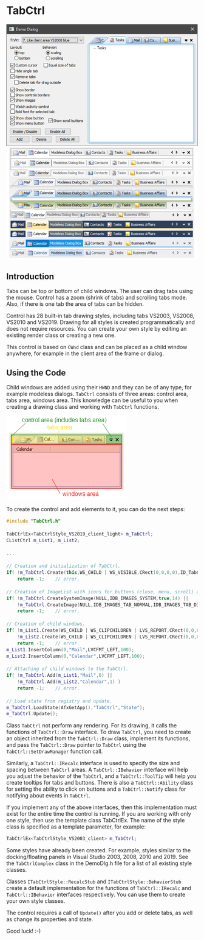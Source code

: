 # TabCtrl

![Example](TabCtrl/main.png)

## Introduction

Tabs can be top or bottom of child windows. The user can drag tabs using the mouse. Control has a zoom (shrink of tabs) and scrolling tabs mode. Also, if there is one tab the area of tabs can be hidden.

Control has 28 built-in tab drawing styles, including tabs VS2003, VS2008, VS2010 and VS2019. Drawing for all styles is created programmatically and does not require resources. You can create your own style by editing an existing render class or creating a new one.

This control is based on `CWnd` class and can be placed as a child window anywhere, for example in the client area of the frame or dialog.

## Using the Code
Child windows are added using their `HWND` and they can be of any type, for example modeless dialogs. `TabCtrl` consists of three areas: control area, tabs area, windows area. This knowledge can be useful to you when creating a drawing class and working with `TabCtrl` functions.

![Example](TabCtrl/areas.png)

To create the control and add elements to it, you can do the next steps:

```cpp
#include "TabCtrl.h"

TabCtrlEx<TabCtrlStyle_VS2019_client_light> m_TabCtrl;
CListCtrl m_List1, m_List2;

...

// Creation and initialization of TabCtrl.
if( !m_TabCtrl.Create(this,WS_CHILD | WS_VISIBLE,CRect(0,0,0,0),ID_TabCtrl) )
    return -1;    // error.

// Creation of ImageList with icons for buttons (close, menu, scroll) and for tabs.
if( !m_TabCtrl.CreateSystemImage(NULL,IDB_IMAGES_SYSTEM,true,14) ||
    !m_TabCtrl.CreateImage(NULL,IDB_IMAGES_TAB_NORMAL,IDB_IMAGES_TAB_DISABLE,true,16) )
    return -1;    // error.

// Creation of child windows.
if( !m_List1.Create(WS_CHILD | WS_CLIPCHILDREN | LVS_REPORT,CRect(0,0,0,0),&m_TabCtrl,ID_List1) ||
    !m_List2.Create(WS_CHILD | WS_CLIPCHILDREN | LVS_REPORT,CRect(0,0,0,0),&m_TabCtrl,ID_List2) )
    return -1;    // error.
m_List1.InsertColumn(0,"Mail",LVCFMT_LEFT,100);
m_List2.InsertColumn(0,"Calendar",LVCFMT_LEFT,100);

// Attaching of child windows to the TabCtrl.
if( !m_TabCtrl.Add(m_List1,"Mail",0) ||
    !m_TabCtrl.Add(m_List2,"Calendar",1) )
    return -1;    // error.

// Load state from registry and update.
m_TabCtrl.LoadState(AfxGetApp(),"TabCtrl","State");
m_TabCtrl.Update();
````
Class `TabCtrl` not perform any rendering. For its drawing, it calls the functions of `TabCtrl::Draw` interface. To draw `TabCtrl`, you need to create an object inherited from the `TabCtrl::Draw` class, implement its functions, and pass the `TabCtrl::Draw` pointer to `TabCtrl` using the `TabCtrl::SetDrawManager` function call.

Similarly, a `TabCtrl::IRecalc` interface is used to specify the size and spacing between `TabCtrl` areas. A `TabCtrl::IBehavior` interface will help you adjust the behavior of the `TabCtrl`, and a `TabCtrl::ToolTip` will help you create tooltips for tabs and buttons. There is also a `TabCtrl::Ability` class for setting the ability to click on buttons and a `TabCtrl::Notify` class for notifying about events in `TabCtrl`.

If you implement any of the above interfaces, then this implementation must exist for the entire time the control is running. If you are working with only one style, then use the template class TabCtrlEx. The name of the style class is specified as a template parameter, for example:

```cpp
TabCtrlEx<TabCtrlStyle_VS2003_client> m_TabCtrl;
````

Some styles have already been created. For example, styles similar to the docking/floating panels in Visual Studio 2003, 2008, 2010 and 2019. See the `TabCtrlComplex` class in the DemoDlg.h file for a list of all existing style classes.

Classes `ITabCtrlStyle::RecalcStub` and `ITabCtrlStyle::BehaviorStub` create a default implementation for the functions of `TabCtrl::IRecalc` and `TabCtrl::IBehavior` interfaces respectively. You can use them to create your own style classes.

The control requires a call of `Update()` after you add or delete tabs, as well as change its properties and state.

Good luck! :-)
